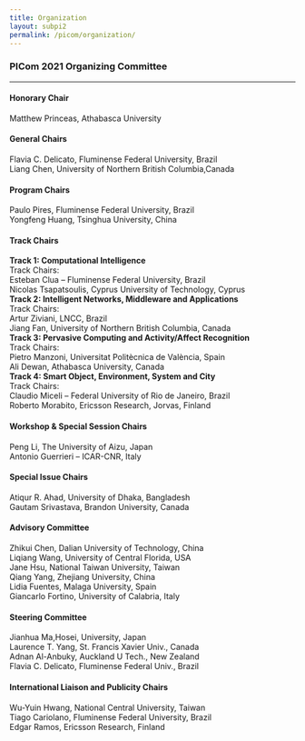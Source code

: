```yaml
---
title: Organization
layout: subpi2
permalink: /picom/organization/
---
```

<h3>PICom 2021 Organizing Committee</h3>

<hr/>

<h4> Honorary Chair</h4>
Matthew Princeas, Athabasca University <br/>

<h4>General Chairs</h4>
Flavia C. Delicato, Fluminense Federal University, Brazil <br/>
Liang Chen, University of Northern British Columbia,Canada <br/>

<h4>Program Chairs</h4>
 Paulo Pires, Fluminense Federal University, Brazil <br/>
 Yongfeng Huang, Tsinghua University, China <br/>

<h4>Track Chairs</h4>
<b>Track 1: Computational Intelligence</b><br/>
Track Chairs: <br/>
Esteban Clua – Fluminense Federal University, Brazil  <br/>
Nicolas Tsapatsoulis, Cyprus University of Technology, Cyprus<br/>
<b>Track 2: Intelligent Networks, Middleware and Applications </b><br/>
Track Chairs: <br/>
Artur Ziviani, LNCC, Brazil <br/>
Jiang Fan, University of Northern British Columbia, Canada  <br/>
<b>Track 3: Pervasive Computing and Activity/Affect Recognition </b><br/>
Track Chairs: <br/>
Pietro Manzoni, Universitat Politècnica de València, Spain  <br/>
Ali Dewan, Athabasca University, Canada <br/>
<b>Track 4: Smart Object, Environment, System and City </b><br/>
Track Chairs: <br/>
Claudio Miceli – Federal University of Rio de Janeiro, Brazil <br/>
Roberto Morabito, Ericsson Research, Jorvas, Finland<br/>
<h4>Workshop & Special Session Chairs</h4>
Peng Li, The University of Aizu, Japan <br/>
Antonio Guerrieri – ICAR-CNR, Italy <br/>
<h4>Special Issue Chairs</h4>
Atiqur R. Ahad, University of Dhaka, Bangladesh <br/>
Gautam Srivastava, Brandon University, Canada<br/>

<h4>Advisory Committee</h4>
Zhikui Chen, Dalian University of Technology, China<br/>
Liqiang Wang, University of Central Florida, USA<br/>
Jane Hsu, National Taiwan University, Taiwan<br/>
Qiang Yang, Zhejiang University, China<br/>
Lidia Fuentes, Malaga University, Spain<br/>
Giancarlo Fortino, University of Calabria, Italy<br/>

<h4>Steering Committee</h4>
Jianhua Ma,Hosei, University, Japan<br/>
Laurence T. Yang, St. Francis Xavier Univ., Canada<br/>
Adnan Al-Anbuky, Auckland U Tech., New Zealand<br/>
Flavia C. Delicato, Fluminense Federal Univ., Brazil<br/>

<h4>International Liaison and Publicity Chairs</h4>

Wu-Yuin Hwang, National Central University, Taiwan <br/>
Tiago Cariolano, Fluminense Federal University, Brazil <br/>
Edgar Ramos,  Ericsson Research, Finland <br/>
